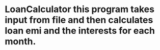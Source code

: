 # LoanCalculator this program takes input from file and then calculates loan emi and the interests for each month.
